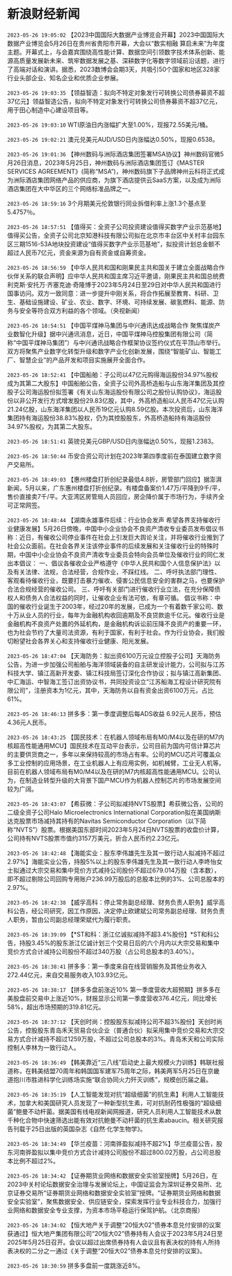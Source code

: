 # 新浪财经新闻
`2023-05-26 19:05:02` 【2023中国国际大数据产业博览会开幕】2023中国国际大数据产业博览会5月26日在贵州省贵阳市开幕，大会以“数实相融 算启未来”为年度主题。开幕式上，与会嘉宾围绕高性能计算、数据空间引领数字技术体系创新、能源高质量发展新未来、筑牢数据发展之基、深耕数字化等数字领域前沿话题，进行了高端对话和演讲。据悉，2023数博会会期3天，共吸引50个国家和地区328家行业头部企业、知名企业和优质企业参展。

`2023-05-26 19:03:35` 【领益智造：拟向不特定对象发行可转换公司债券募资不超37亿元】领益智造公告，拟向不特定对象发行可转换公司债券募资不超37亿元，用于田心制造中心建设项目等。

`2023-05-26 19:03:10` WTI原油日内涨幅扩大至1.00%，现报72.55美元/桶。

`2023-05-26 19:02:21` 澳元兑美元AUD/USD日内涨幅达0.50%，现报0.6538。

`2023-05-26 19:01:36` 【神州数码与洲际酒店集团签署MSA协议】神州数码官微5月26日消息，2023年5月25日，神州数码与洲际酒店集团签订《MASTER SERVICES AGREEMENT》(简称“MSA”)，神州数码旗下子品牌神州云科将正式成为洲际酒店集团网络产品的供应商，为旗下酒店提供云SaaS方案，以及成为洲际酒店集团在大中华区的三个网络标准品牌之一。

`2023-05-26 18:59:16` 3个月期美元伦敦银行同业拆借利率上涨1.3个基点至5.4757％。

`2023-05-26 18:57:51` 【值得买：全资子公司投资建设值得买数字产业示范基地】值得买公告，全资子公司北京知港科技有限公司拟在北京市丰台区中关村丰台园东区三期1516-53A地块投资建设“值得买数字产业示范基地”，拟投资计划总金额不超过人民币7亿元，资金来源为自有资金或自筹资金。

`2023-05-26 18:56:59` 【中华人民共和国和刚果民主共和国关于建立全面战略合作伙伴关系的联合声明】应中华人民共和国主席习近平邀请，刚果民主共和国总统费利克斯·安托万·齐塞克迪·奇隆博于2023年5月24日至29日对中华人民共和国进行国事访问。双方一致同意：进一步提升中刚关系，将合作拓展至教育、科研、卫生、基础设施建设、矿业、农业、数字、环境、可持续发展、碳氢燃料、能源、防务与安全等符合双方利益的各个领域。（央视新闻）

`2023-05-26 18:54:51` 【中国平煤神马集团与中兴通讯达成战略合作 聚焦煤炭产业数智化升级】据中兴通讯消息，近日，中国平煤神马控股集团有限公司（简称“中国平煤神马集团”）与中兴通讯战略合作框架协议签约仪式在平顶山市举行。双方将聚焦产业数字化转型升级和数字产业化创新发展，围绕“智能矿山、智能工厂、智慧企业”的产品开发和项目实施展开全面合作。

`2023-05-26 18:52:41` 【中国船舶：子公司以47亿元购得海运股份34.97%股权 成为其第二大股东】中国船舶公告，全资子公司外高桥造船与山东海洋集团及其控股子公司海运股份拟签署《有关山东海运股份有限公司之股份认购协议》，海运股份以非公开发行方式增发股份29.83亿股，其中，外高桥造船以人民币47亿元认购21.24亿股，山东海洋集团以人民币19亿元认购8.59亿股。本次投资后，山东海洋集团持有海运股份38.83%股权，仍为其控股股东，外高桥造船持有海运股份34.97%股权，为其第二大股东。

`2023-05-26 18:51:41` 英镑兑美元GBP/USD日内涨幅达0.50%，现报1.2383。

`2023-05-26 18:50:44` 币安合资公司计划在2023年第四季度前在泰国建立数字资产交易所。

`2023-05-26 18:49:03` 【惠州楼盘打折创纪录最低4.8折，房管部门回应】据澎湃新闻，5月以来，广东惠州楼盘打折创纪录。有楼盘备案价1.47万/平降到9千/平，售价直接卖7千/平。大亚湾区房管局人员回应，房企降价属于市场行为，手续齐全可正常网签。

`2023-05-26 18:48:44` 【湖南永雄事件后续：行业协会发声 希望各界支持催收行业健康发展】5月26日傍晚，中国中小企业协会不良资产清收专业委员发布倡议书称：近日，有催收公司停业事件在社会上引发巨大舆论关注，并将催收行业推到了社会公众面前。在社会各界关注该停业事件的后续发展和关注催收行业的特殊时期，中国中小企业协会不良资产清收专业委员会特向会员单位及催收行业的同仁发出本倡议： 一、倡议各催收企业严格遵守《中华人民共和国个人信息保护法》以及有关法律、法规，合法经营，合规作业，不踩红线。 二、呼吁执法部门理性、客观看待催收行业，既要打击暴力催收、侵害公民信息安全的害群之马，也要保护合法合规经营的催收公司。 三、呼吁有关部门进行催收行业立法，在充分保障债权人和债务人合法权益的同时，让催收企业有法可依，有章可循。 倡议书称：中国的催收行业诞生于2003年，经过20年的发展，已成为一个有着数千家公司、数十万从业人员的行业，每年为金融机构收回逾期及不良贷款逾千亿元。催收行业是金融机构不良资产处置的外延机构，是金融机构诉讼前压降不良资产的重要一环，也为社会节约了大量司法资源，有利于国家，有利于社会。作为行业协会，我们殷切盼望社会各界关心和支持催收行业健康、阳光发展。

`2023-05-26 18:47:04` 【天海防务：拟出资6100万元设立控股子公司】天海防务公告，为进一步加强公司船舶与海洋领域装备的自主研发设计能力，公司拟与江苏科技大学、镇江高新开发委、镇江科技局签订深化合作协议；拟与镇江高新集团、中汇海运、中智海工签订出资协议书，共同投资设立“江苏船海工程设计研究院有限公司”，注册资本为1亿元，其中，天海防务以自有资金出资6100万元，占比61%。

`2023-05-26 18:46:13` 拼多多：第一季度调整后每ADS收益 6.92元人民币，预估4.36元人民币。

`2023-05-26 18:43:25` 【国民技术：在机器人领域布局有M0/M4以及在研的M7内核超高性能通用MCU】国民技术在互动平台表示，公司目前为国内可信计算芯片的主要供货商之一，多年以来保持较高的市场占有率。公司的MCU芯片可覆盖众多工业控制的应用场景，在工业机器人上有应用实例，如机械臂，工业无人机等。目前在机器人领域布局有M0/M4以及在研的M7内核超高性能通用MCU。公司认为，在制造业转型升级的大背景下国产MCU作为机器人控制芯片的市场发展空间较为广阔。

`2023-05-26 18:43:07` 【希荻微：子公司拟减持NVTS股票】希荻微公告，公司的二级全资子公司Halo Microelectronics International Corporation拟在美国纳斯达克股票市场减持其持有的Navitas Semiconductor Corporation（以下简称“NVTS”）股票。根据美国东部时间2023年5月24日NVTS股票的收盘价计算，公司持有NVTS股票市值约3157万美元，折合人民币约2.23亿元。

`2023-05-26 18:42:48` 【海能实业：股东李伟雄先生及其一致行动人拟减持不超过2.97%】海能实业公告，持股5%以上的股东李伟雄先生及其一致行动人李咚怡女士拟通过大宗交易和集中竞价方式减持公司股份不超过679.014万股（含本数），即不超过剔除公司回购专用账户236.99万股后的总股本比例的3%、公司总股本的2.97%。

`2023-05-26 18:42:38` 【威孚高科：停止常务副总经理、财务负责人职务】威孚高科公告，经公司研究，因工作原因，决定停止欧建斌公司常务副总经理、财务负责人职务，暂由公司副总经理荣斌代为履行职责。

`2023-05-26 18:39:09` 【*ST和科：浙江亿诚拟减持不超3.4%股份】*ST和科公告，持股3.45%的股东浙江亿诚计划三个交易日后的六个月内以大宗交易和集中竞价方式合计减持公司股份不超过340万股（占公司总股本的3.40%）。

`2023-05-26 18:38:41` 拼多多：第一季度来自在线营销服务及其他业务收入272.44亿元，来自交易服务收入103.93亿元。

`2023-05-26 18:38:17` 【拼多多盘前涨近10% 第一季度营收大超预期】拼多多在美股盘前交易中上涨近10%，财报显示公司第一季度营收376.4亿元，同比增长58%，超出市场预期的319.81亿元。

`2023-05-26 18:37:12` 【天创时尚：控股股东拟减持公司不超3%股份】天创时尚公告，控股股东青岛禾天贸易合伙企业（普通合伙）拟采用集中竞价交易和大宗交易方式合计减持不超过1259万股，不超过公司总股本的3%。青岛禾天和公司实际控制人李林为一致行动人。

`2023-05-26 18:36:49` 【韩美靠近“三八线”启动史上最大规模火力训练】韩联社报道称，在韩美结盟70周年和韩国国军建军75周年之际，韩美两军5月25日在京畿道抱川市胜进科学化训练场实施“联合协同火力歼灭训练”，规模创历届之最。

`2023-05-26 18:35:19` 【人工智能发现对抗“超级细菌”的抗生素】利用人工智能技术，加拿大和美国研究人员发现了一种新型抗生素，可对抗耐药性极强的“超级细菌”鲍曼不动杆菌。据美国有线电视新闻网报道，研究人员利用人工智能技术从数千种化合物中快速筛选出能有效对抗鲍曼不动杆菌的抗生素abaucin。相关研究报告刊载于25日出版的英国杂志《自然·化学生物学》。

`2023-05-26 18:34:49` 【华兰疫苗：河南骅盈拟减持不超2%】华兰疫苗公告，股东河南骅盈拟以集中竞价方式合计减持公司股份不超过800.02万股，占公司总股本比例不超过2%。

`2023-05-26 18:34:42` 【证券期货业网络和数据安全实验室授牌】5月26日，在2023中关村论坛数据安全治理与发展论坛上，中国证监会为深圳证券交易所、北京证券交易所“证券期货业网络和数据安全实验室”授牌。“证券期货业网络和数据安全实验室”，聚焦数据安全、供应链安全，探索发挥行业专业科技合力，加强行业网络和数据安全专业支撑，为资本市场平稳运行保驾护航。（北京商报）

`2023-05-26 18:34:02` 【恒大地产关于调整“20恒大02”债券本息兑付安排的议案获通过】恒大地产集团有限公司“20恒大02”债券持有人会议于2023年5月24日至2025年5月25日召开。会议以超过出席债券持有人会议且有表决权的持有人所持表决权的二分之一通过《关于调整“20恒大02”债券本息兑付安排的议案》。

`2023-05-26 18:30:59` 拼多多盘前一度跳涨近8%。

